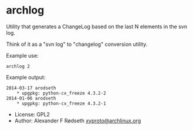 archlog
=======

Utility that generates a ChangeLog based on the last N elements in the svn log.

Think of it as a "svn log" to "changelog" conversion utility.

Example use:

```archlog 2```

Example output:

```
2014-03-17 arodseth
    * upgpkg: python-cx_freeze 4.3.2-2
2014-01-06 arodseth
    * upgpkg: python-cx_freeze 4.3.2-1
```

* License: GPL2
* Author: Alexander F Rødseth <xyproto@archlinux.org>
